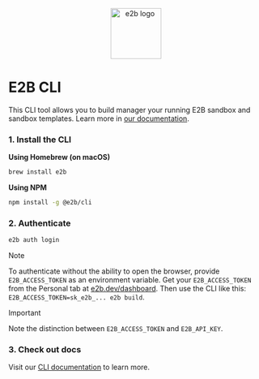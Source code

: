 <p align="center">
  <img width="100" src="https://raw.githubusercontent.com/e2b-dev/E2B/refs/heads/main/readme-assets/logo-circle.png" alt="e2b logo">
</p>

# E2B CLI

This CLI tool allows you to build manager your running E2B sandbox and sandbox templates. Learn more in [our documentation](https://e2b.dev/docs).

### 1. Install the CLI

**Using Homebrew (on macOS)**

```bash
brew install e2b
```

**Using NPM**

```bash
npm install -g @e2b/cli
```

### 2. Authenticate

```bash
e2b auth login
```

> [!NOTE]
> To authenticate without the ability to open the browser, provide
> `E2B_ACCESS_TOKEN` as an environment variable. Get your `E2B_ACCESS_TOKEN`
> from the Personal tab at [e2b.dev/dashboard](https://e2b.dev/dashboard). Then use the CLI like this:
> `E2B_ACCESS_TOKEN=sk_e2b_... e2b build`.

> [!IMPORTANT]  
> Note the distinction between `E2B_ACCESS_TOKEN` and `E2B_API_KEY`.

### 3. Check out docs

Visit our [CLI documentation](https://e2b.dev/docs) to learn more.
